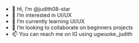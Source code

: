 - 👋 Hi, I’m @judith08-star
- 👀 I’m interested in UI/UX
- 🌱 I’m currently learning UI/UX
- 💞️ I’m looking to collaborate on beginners projects
- 📫 You can reach me on IG using ugwuoke_judith

<!---
judith08-star/judith08-star is a ✨ special ✨ repository because its `README.md` (this file) appears on your GitHub profile.
You can click the Preview link to take a look at your changes.
--->
